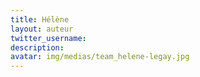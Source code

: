 ```yaml
---
title: Hélène
layout: auteur
twitter_username:
description:
avatar: img/medias/team_helene-legay.jpg
---
```


